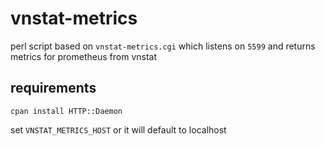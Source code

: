 # vnstat-metrics

perl script based on `vnstat-metrics.cgi` which listens on `5599` and returns metrics for prometheus from vnstat

## requirements

`cpan install HTTP::Daemon`

set `VNSTAT_METRICS_HOST` or it will default to localhost
